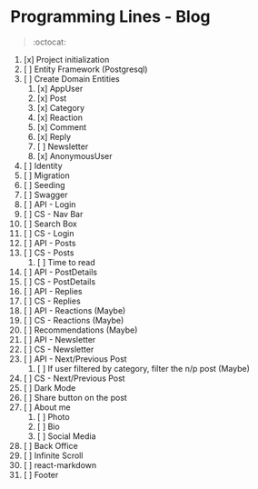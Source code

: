 # Programming Lines - Blog

> :octocat:

1. [x] Project initialization
2. [ ] Entity Framework (Postgresql)
3. [ ] Create Domain Entities
   1. [x]  AppUser
   2. [x]  Post
   3. [x]  Category
   4. [x]  Reaction
   5. [x]  Comment
   6. [x]  Reply
   7. [ ]  Newsletter
   8. [x]  AnonymousUser
4. [ ] Identity
5. [ ] Migration
6. [ ] Seeding
7. [ ] Swagger
8. [ ] API - Login
9. [ ] CS - Nav Bar
10. [ ] Search Box
11. [ ] CS - Login  
12. [ ] API - Posts
13. [ ] CS - Posts
    1.  [ ] Time to read
14. [ ] API - PostDetails
15. [ ] CS - PostDetails
16. [ ] API - Replies
17. [ ] CS - Replies
18. [ ] API - Reactions (Maybe)
19. [ ] CS - Reactions (Maybe)
20. [ ] Recommendations (Maybe)
21. [ ] API - Newsletter
22. [ ] CS - Newsletter
23. [ ] API - Next/Previous Post
    1.  [ ] If user filtered by category, filter the n/p post (Maybe)
24. [ ] CS - Next/Previous Post
25. [ ] Dark Mode
26. [ ] Share button on the post
27. [ ] About me
    1.  [ ] Photo
    2.  [ ] Bio
    3.  [ ] Social Media
28. [ ] Back Office
29. [ ] Infinite Scroll
30. [ ] react-markdown
31. [ ] Footer
